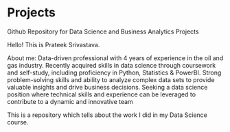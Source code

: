 # Projects
Github Repository for Data Science and Business Analytics Projects


Hello! This is Prateek Srivastava. 


About me: 
Data-driven professional with 4 years of experience in the oil and gas industry. Recently acquired skills in
data science through coursework and self-study, including proficiency in Python, Statistics & PowerBI.
Strong problem-solving skills and ability to analyze complex data sets to provide valuable insights and
drive business decisions. Seeking a data science position where technical skills and experience can be
leveraged to contribute to a dynamic and innovative team


This is a repository which tells about the work I did in my Data Science course. 

